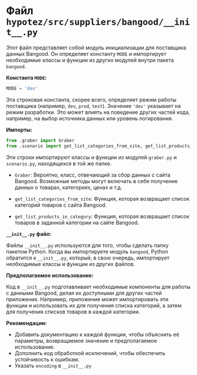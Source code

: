 # Файл `hypotez/src/suppliers/bangood/__init__.py`

Этот файл представляет собой модуль инициализации для поставщика данных Bangood.  Он определяет константу `MODE` и импортирует необходимые классы и функции из других модулей внутри пакета `bangood`.

**Константа `MODE`:**

```python
MODE = 'dev'
```

Эта строковая константа, скорее всего, определяет режим работы поставщика (например, `dev`, `prod`, `test`).  Значение `'dev'` указывает на режим разработки.  Это может влиять на поведение других частей кода, например, на выбор источника данных или уровень логирования.

**Импорты:**

```python
from .graber import Graber
from .scenario import get_list_categories_from_site, get_list_products_in_category
```

Эти строки импортируют классы и функции из модулей `graber.py` и `scenario.py`, находящихся в той же папке.

* `Graber`: Вероятно, класс, отвечающий за сбор данных с сайта Bangood.  Возможные методы могут включать в себя получение данных о товарах, категориях, ценах и т.д.

* `get_list_categories_from_site`: Функция, которая возвращает список категорий товаров с сайта Bangood.

* `get_list_products_in_category`: Функция, которая возвращает список товаров в заданной категории на сайте Bangood.

**`__init__.py` файл:**

Файлы `__init__.py` используются для того, чтобы сделать папку пакетом Python.  Когда вы импортируете модуль `bangood`, Python обратится к `__init__.py`, который, в свою очередь, импортирует необходимые классы и функции из других файлов.

**Предполагаемое использование:**

Код в `__init__.py` подготавливает необходимые компоненты для работы с данными Bangood, делая их доступными для других частей приложения.  Например, приложение может импортировать эти функции и использовать их для получения списка категорий, а затем для получения списков товаров в каждой категории.

**Рекомендации:**

* Добавить документацию к каждой функции, чтобы объяснить её параметры, возвращаемое значение и предполагаемое использование.
* Дополнить код обработкой исключений, чтобы обеспечить устойчивость к ошибкам.
* Указать `encoding` в `__init__.py`